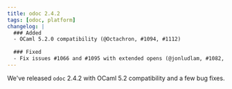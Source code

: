 ```yaml
---
title: odoc 2.4.2
tags: [odoc, platform]
changelog: |
  ### Added
  - OCaml 5.2.0 compatibility (@Octachron, #1094, #1112)
  
  ### Fixed
  - Fix issues #1066 and #1095 with extended opens (@jonludlam, #1082, #1100)
---
```


We've released `odoc` 2.4.2 with OCaml 5.2 compatibility and a few bug fixes.
